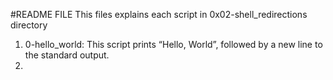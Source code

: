 #README FILE
This files explains each script in 0x02-shell_redirections directory

1. 0-hello_world: This script prints “Hello, World”, followed by a new line to the standard output.
2.  
